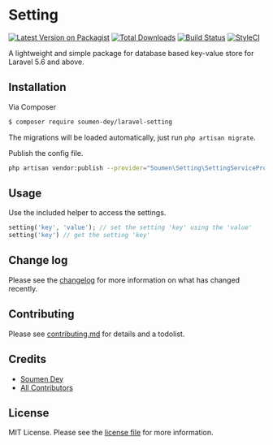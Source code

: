 # Setting

[![Latest Version on Packagist][ico-version]][link-packagist]
[![Total Downloads][ico-downloads]][link-downloads]
[![Build Status][ico-travis]][link-travis]
[![StyleCI][ico-styleci]][link-styleci]

A lightweight and simple package for database based key-value store for Laravel 5.6 and above.

## Installation

Via Composer

``` bash
$ composer require soumen-dey/laravel-setting
```

The migrations will be loaded automatically, just run `php artisan migrate`.

Publish the config file.

``` bash
php artisan vendor:publish --provider="Soumen\Setting\SettingServiceProvider" --tag="config"
```

## Usage

Use the included helper to access the settings.

``` php
setting('key', 'value'); // set the setting 'key' using the 'value'
setting('key') // get the setting 'key'
```

## Change log

Please see the [changelog](changelog.md) for more information on what has changed recently.

## Contributing

Please see [contributing.md](contributing.md) for details and a todolist.

## Credits

- [Soumen Dey][link-author]
- [All Contributors][link-contributors]

## License

MIT License. Please see the [license file](license.md) for more information.

[ico-version]: https://img.shields.io/packagist/v/soumen-dey/laravel-setting.svg?style=flat-square
[ico-downloads]: https://img.shields.io/packagist/dt/soumen-dey/laravel-setting.svg?style=flat-square
[ico-travis]: https://img.shields.io/travis/soumen-dey/laravel-setting/master.svg?style=flat-square
[ico-styleci]: https://styleci.io/repos/12345678/shield

[link-packagist]: https://packagist.org/packages/soumen-dey/laravel-setting
[link-downloads]: https://packagist.org/packages/soumen-dey/laravel-setting
[link-travis]: https://travis-ci.org/soumen-dey/laravel-setting
[link-styleci]: https://styleci.io/repos/12345678
[link-author]: https://github.com/soumen-dey
[link-contributors]: ../../contributors
